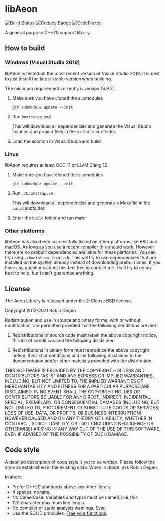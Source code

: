 libAeon
==============

[![Build Status](https://ci.aeons.dev/api/badges/aeon-engine-private/libaeon/status.svg?ref=refs/heads/master)](https://git.aeons.dev/aeon-engine/libaeon)
[![Codacy Badge](https://app.codacy.com/project/badge/Grade/00148aa1097f467b93ebcb4262a8fcf1)](https://www.codacy.com/gh/aeon-engine/libaeon/dashboard?utm_source=github.com&amp;utm_medium=referral&amp;utm_content=aeon-engine/libaeon&amp;utm_campaign=Badge_Grade)
[![CodeFactor](https://www.codefactor.io/repository/github/aeon-engine/libaeon/badge)](https://www.codefactor.io/repository/github/aeon-engine/libaeon)

A general purpose C++20 support library.

How to build
--------------
### Windows (Visual Studio 2019)

libAeon is tested on the most recent version of Visual Studio 2019. It is best to just install the latest stable version when building.

The minimum requirement currently is version 16.9.2.

1.  Make sure you have cloned the submodules

    ```git submodule update --init```

2.  Run `bootstrap.cmd`

    This will download all dependencies and generate the Visual Studio solution and project files in the `vs_build` subfolder.

3.  Load the solution in Visual Studio and build

### Linux

libAeon requires at least GCC 11 or LLVM Clang 12.

1.  Make sure you have cloned the submodules

    ```git submodule update --init```

2.  Run `./bootstrap.sh`

    This will download all dependencies and generate a Makefile in the `build` subfolder.

3.  Enter the `build` folder and run make


### Other platforms

libAeon has also been successfully tested on other platforms like BSD and macOS. As long as you use a recent compiler this should work.
However there are no prebuilt dependencies available for these platforms. You can try using `./bootstrap_local.sh`. This will try to use
dependencies that are installed on the system already instead of downloading prebuilt ones. If you have any questions about this feel
free to contact me. I will try to do my best to help, but I can't guarantee anything.

License
--------------
The Aeon Library is released under the 2-Clause BSD license.

Copyright 2012-2021 Robin Degen

Redistribution and use in source and binary forms, with or without modification, are permitted provided that the
following conditions are met:

1. Redistributions of source code must retain the above copyright notice, this list of conditions and the following
   disclaimer.

2. Redistributions in binary form must reproduce the above copyright notice, this list of conditions and the following
   disclaimer in the documentation and/or other materials provided with the distribution.

THIS SOFTWARE IS PROVIDED BY THE COPYRIGHT HOLDERS AND CONTRIBUTORS "AS IS" AND ANY EXPRESS OR IMPLIED WARRANTIES,
INCLUDING, BUT NOT LIMITED TO, THE IMPLIED WARRANTIES OF MERCHANTABILITY AND FITNESS FOR A PARTICULAR PURPOSE ARE
DISCLAIMED. IN NO EVENT SHALL THE COPYRIGHT HOLDER OR CONTRIBUTORS BE LIABLE FOR ANY DIRECT, INDIRECT, INCIDENTAL,
SPECIAL, EXEMPLARY, OR CONSEQUENTIAL DAMAGES (INCLUDING, BUT NOT LIMITED TO, PROCUREMENT OF SUBSTITUTE GOODS OR
SERVICES; LOSS OF USE, DATA, OR PROFITS; OR BUSINESS INTERRUPTION) HOWEVER CAUSED AND ON ANY THEORY OF LIABILITY,
WHETHER IN CONTRACT, STRICT LIABILITY, OR TORT (INCLUDING NEGLIGENCE OR OTHERWISE) ARISING IN ANY WAY OUT OF THE USE OF
THIS SOFTWARE, EVEN IF ADVISED OF THE POSSIBILITY OF SUCH DAMAGE.

Code style
--------------
A detailed description of code style is yet to be written. Please follow the 
style as established in the existing code. When in doubt, ask Robin Degen.

In short:

-   Prefer C++20 standards above any other library
-   4 spaces, no tabs.
-   No CamelCase. Variables and types must be named_like_this.
-   120 character maximum line length.
-   No compiler or static analysis warnings. Ever.
-   Use the SOLID principles. [Free your functions](https://www.youtube.com/watch?v=WLDT1lDOsb4).
